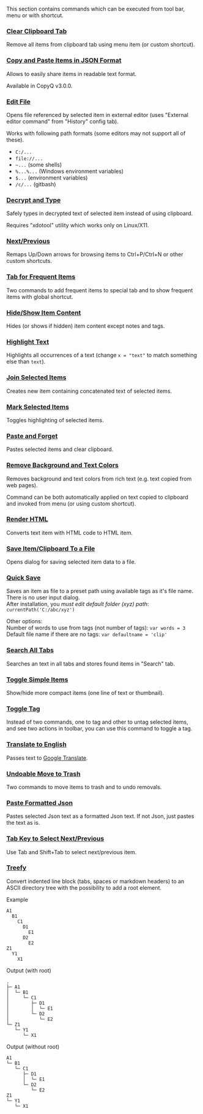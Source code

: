 This section contains commands which can be executed from tool bar, menu or with shortcut.

### [Clear Clipboard Tab](clear-clipboard-tab.ini)

Remove all items from clipboard tab using menu item (or custom shortcut).

### [Copy and Paste Items in JSON Format](copy-paste-items-as-json.ini)

Allows to easily share items in readable text format.

Available in CopyQ v3.0.0.

### [Edit File](edit-file.ini)

Opens file referenced by selected item in external editor (uses "External editor command" from "History" config tab).

Works with following path formats (some editors may not support all of these).

- `C:/...`
- `file://...`
- `~...` (some shells)
- `%...%...` (Windows environment variables)
- `$...` (environment variables)
- `/c/...` (gitbash)

### [Decrypt and Type](decrypt-and-type.ini)

Safely types in decrypted text of selected item instead of using clipboard.

Requires "xdotool" utility which works only on Linux/X11.

### [Next/Previous](next-previous.ini)

Remaps Up/Down arrows for browsing items to Ctrl+P/Ctrl+N or other custom
shortcuts.

### [Tab for Frequent Items](frequent-items-tab.ini)

Two commands to add frequent items to special tab and to show frequent items with global shortcut.

### [Hide/Show Item Content](hide-item-content.ini)

Hides (or shows if hidden) item content except notes and tags.

### [Highlight Text](highlight-text.ini)

Highlights all occurrences of a text (change `x = "text"` to match something else than `text`).

### [Join Selected Items](join-selected-items.ini)

Creates new item containing concatenated text of selected items.

### [Mark Selected Items](mark-selected-items.ini)

Toggles highlighting of selected items.

### [Paste and Forget](paste-and-forget.ini)

Pastes selected items and clear clipboard.

### [Remove Background and Text Colors](remove-background-and-text-colors.ini)

Removes background and text colors from rich text (e.g. text copied from web pages).

Command can be both automatically applied on text copied to clipboard and invoked from menu (or using custom shortcut).

### [Render HTML](render-html.ini)

Converts text item with HTML code to HTML item.

### [Save Item/Clipboard To a File](save-item-clipboard-to-file.ini)

Opens dialog for saving selected item data to a file.

### [Quick Save](QickSave.ini)

Saves an item as file to a preset path using available tags as it's file name. There is no user input dialog.  
After installation, you *must edit default folder (xyz) path*: `currentPath('C:/abc/xyz')` 

Other options:  
Number of words to use from tags (not number of tags): `var words = 3`  
Default file name if there are no tags: `var defaultname = 'clip'`

### [Search All Tabs](search-all-tabs.ini)

Searches an text in all tabs and stores found items in "Search" tab.

### [Toggle Simple Items](toggle-simple-items.ini)

Show/hide more compact items (one line of text or thumbnail).

### [Toggle Tag](toggle-tag.ini)

Instead of two commands, one to tag and other to untag selected items, and see
two actions in toolbar, you can use this command to toggle a tag.

### [Translate to English](translate-to-english.ini)

Passes text to [Google Translate](https://translate.google.com/).

### [Undoable Move to Trash](undoable-move-to-trash.ini)

Two commands to move items to trash and to undo removals.

### [Paste Formatted Json](paste-formatted-json.ini)

Pastes selected Json text as a formatted Json text.
If not Json, just pastes the text as is.

### [Tab Key to Select Next/Previous](tab-key-select.ini)

Use Tab and Shift+Tab to select next/previous item.

### [Treefy](treefy.ini)

Convert indented line block (tabs, spaces or markdown headers) to an ASCII directory tree with the possibility to add a root element.

Example

```
A1
  B1
    C1
      D1
        E1
      D2
        E2
Z1
  Y1
    X1
```

Output (with root)

```
.
├─ A1
│  └─ B1
│     └─ C1
│        ├─ D1
│        │  └─ E1
│        └─ D2
│           └─ E2
└─ Z1
   └─ Y1
      └─ X1
```

Output (without root)

```
A1
└─ B1
   └─ C1
      ├─ D1
      │  └─ E1
      └─ D2
         └─ E2
Z1
└─ Y1
   └─ X1
```
